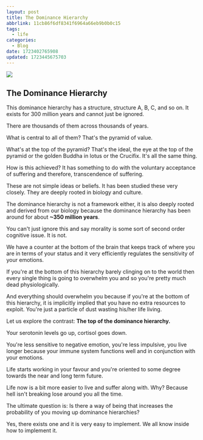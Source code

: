 ```yaml
---
layout: post
title: The Dominance Hierarchy
abbrlink: 11cb86f6df8341f6964a66eb9b0b0c15
tags:
  - life
categories:
  - Blog
date: 1723402765908
updated: 1723445675703
---
```


[![](https://substackcdn.com/image/fetch/w_1456,c_limit,f_auto,q_auto:good,fl_progressive:steep/https%3A%2F%2Fsubstack-post-media.s3.amazonaws.com%2Fpublic%2Fimages%2F012ad669-e6f1-4d2e-aa49-355cdc470d64_640x444.jpeg)](https://blogger.googleusercontent.com/img/b/R29vZ2xl/AVvXsEiGqENg0C7CRBh_mKhez1_NPkZ8df_OjtuvHlluWFdvV9vVr7AvUAwWc0uVZDNZZPD_W1dHf5NZ72EGpSQMlHyfcBolrfcQh_pmoiY0iz6lFNCdNYrNfB45tBmI1lm9JpSW-_Ul3QNvTRge/s1600/sigma-male.jpg)

## The Dominance Hierarchy

This dominance hierarchy has a structure, structure A, B, C, and so on. It exists for 300 million years and cannot just be ignored.

There are thousands of them across thousands of years.

What is central to all of them? That's the pyramid of value.

What's at the top of the pyramid? That's the ideal, the eye at the top of the pyramid or the golden Buddha in lotus or the Crucifix. It's all the same thing.

How is this achieved? It has something to do with the voluntary acceptance of suffering and therefore, transcendence of suffering.

These are not simple ideas or beliefs. It has been studied these very closely. They are deeply rooted in biology and culture.

The dominance hierarchy is not a framework either, it is also deeply rooted and derived from our biology because the dominance hierarchy has been around for about **\~350 million years**.

You can't just ignore this and say morality is some sort of second order cognitive issue. It is not.

We have a counter at the bottom of the brain that keeps track of where you are in terms of your status and it very efficiently regulates the sensitivity of your emotions.

If you're at the bottom of this hierarchy barely clinging on to the world then every single thing is going to overwhelm you and so you're pretty much dead physiologically.

And everything should overwhelm you because if you're at the bottom of this hierarchy, it is implicitly implied that you have no extra resources to exploit. You're just a particle of dust wasting his/her life living.

Let us explore the contrast: **The top of the dominance hierarchy.**

Your serotonin levels go up, cortisol goes down.

You're less sensitive to negative emotion, you're less impulsive, you live longer because your immune system functions well and in conjunction with your emotions.

Life starts working in your favour and you're oriented to some degree towards the near and long term future.

Life now is a bit more easier to live and suffer along with. Why? Because hell isn't breaking lose around you all the time.

The ultimate question is: Is there a way of being that increases the probability of you moving up dominance hierarchies?

Yes, there exists one and it is very easy to implement.
We all know inside how to implement it.
